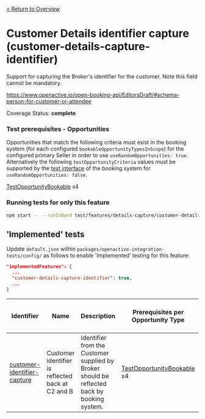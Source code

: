 [< Return to Overview](../../README.md)
# Customer Details identifier capture (customer-details-capture-identifier)

Support for capturing the Broker's identifier for the customer. Note this field cannot be mandatory.


https://www.openactive.io/open-booking-api/EditorsDraft/#schema-person-for-customer-or-attendee

Coverage Status: **complete**
### Test prerequisites - Opportunities
Opportunities that match the following criteria must exist in the booking system (for each configured `bookableOpportunityTypesInScope`) for the configured primary Seller in order to use `useRandomOpportunities: true`. Alternatively the following `testOpportunityCriteria` values must be supported by the [test interface](https://openactive.io/test-interface/) of the booking system for `useRandomOpportunities: false`.

[TestOpportunityBookable](https://openactive.io/test-interface#TestOpportunityBookable) x4



### Running tests for only this feature

```bash
npm start -- --runInBand test/features/details-capture/customer-details-capture-identifier/
```



## 'Implemented' tests

Update `default.json` within `packages/openactive-integration-tests/config/` as follows to enable 'Implemented' testing for this feature:

```json
"implementedFeatures": {
  ...
  "customer-details-capture-identifier": true,
  ...
}
```

| Identifier | Name | Description | Prerequisites per Opportunity Type | Required Test Interface Actions |
|------------|------|-------------|---------------|-------------------|
| [customer-identifier-capture](./implemented/customer-identifier-capture-test.js) | Customer identifier is reflected back at C2 and B | Identifier from the Customer supplied by Broker should be reflected back by booking system. | [TestOpportunityBookable](https://openactive.io/test-interface#TestOpportunityBookable) x4 |  |


